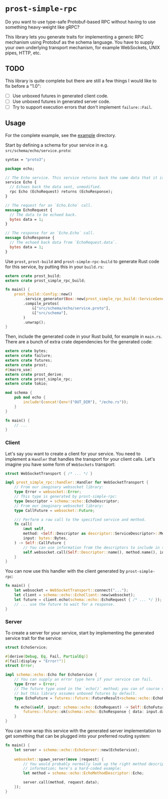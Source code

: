 # `prost-simple-rpc`

Do you want to use type-safe Protobuf-based RPC without having to use something heavy-weight like
gRPC?

This library lets you generate traits for implementing a generic RPC mechanism using Protobuf as
the schema language.  You have to supply your own underlying transport mechanism, for example
WebSockets, UNIX pipes, HTTP, etc.

## TODO

This library is quite complete but there are still a few things I would like to fix before a "1.0":

  - [ ] Use unboxed futures in generated client code.
  - [ ] Use unboxed futures in generated server code.
  - [ ] Try to support execution errors that don't implement `failure::Fail`.

## Usage

For the complete example, see the [example](./example) directory.

Start by defining a schema for your service in e.g. `src/schema/echo/service.proto`:

```proto
syntax = "proto3";

package echo;

// The Echo service. This service returns back the same data that it is given.
service Echo {
  // Echoes back the data sent, unmodified.
  rpc Echo (EchoRequest) returns (EchoResponse);
}

// The request for an `Echo.Echo` call.
message EchoRequest {
  // The data to be echoed back.
  bytes data = 1;
}

// The response for an `Echo.Echo` call.
message EchoResponse {
  // The echoed back data from `EchoRequest.data`.
  bytes data = 1;
}
```

Use `prost`, `prost-build` and `prost-simple-rpc-build` to generate Rust code for this service, by
putting this in your `build.rs`:

```rust
extern crate prost_build;
extern crate prost_simple_rpc_build;

fn main() {
    prost_build::Config::new()
        .service_generator(Box::new(prost_simple_rpc_build::ServiceGenerator::new()))
        .compile_protos(
            &["src/schema/echo/service.proto"],
            &["src/schema"],
        )
        .unwrap();
}
```

Then, include the generated code in your Rust build, for example in `main.rs`.  There are a bunch of
extra crate dependencies for the generated code:

```rust
extern crate bytes;
extern crate failure;
extern crate futures;
extern crate prost;
#[macro_use]
extern crate prost_derive;
extern crate prost_simple_rpc;
extern crate tokio;

mod schema {
    pub mod echo {
        include!(concat!(env!("OUT_DIR"), "/echo.rs"));
    }
}

fn main() {
    // ...
}
```

### Client

Let's say you want to create a client for your service.  You need to implement a `Handler` that
handles the transport for your client calls.  Let's imagine you have some form of `WebSockets`
transport:

```rust
struct WebSocketTransport { /* ... */ }

impl prost_simple_rpc::handler::Handler for WebSocketTransport {
    // From our imaginary websocket library:
    type Error = websocket::Error;
    // This type is generated by prost-simple-rpc:
    type Descriptor = schema::echo::EchoDescriptor;
    // From our imaginary websocket library:
    type CallFuture = websocket::Future;

    /// Perform a raw call to the specified service and method.
    fn call(
        &mut self,
        method: <Self::Descriptor as descriptor::ServiceDescriptor>::Method,
        input: bytes::Bytes,
    ) -> Self::CallFuture {
        // You can use information from the descriptors to include in the request:
        self.websocket.call(Self::Descriptor::name(), method.name(), input)
    }
}
```

You can now use this handler with the client generated by `prost-simple-rpc`:

```rust
fn main() {
    let websocket = WebSocketTransport::connect("...");
    let client = schema::echo::EchoClient::new(websocket);
    let future = client.echo(schema::echo::EchoRequest { /* ... */ });
    // ... use the future to wait for a response.
}
```

### Server

To create a server for your service, start by implementing the generated service trait for the
service:

```rust
struct EchoService;

#[derive(Debug, Eq, Fail, PartialEq)]
#[fail(display = "Error!")]
struct Error;

impl schema::echo::Echo for EchoService {
    // You can supply an error type here if your service can fail.
    type Error = Error;
    // The future type used in the `echo()` method; you can of course use Box<Future<...>> here
    // but this library assumes unboxed futures by default.
    type EchoFuture = futures::future::FutureResult<schema::echo::EchoResponse, Self::Error>;

    fn echo(&self, input: schema::echo::EchoRequest) -> Self::EchoFuture {
        futures::future::ok(schema::echo::EchoResponse { data: input.data })
    }
}
```

You can now wrap this service with the generated server implementation to get something that can be
plugged into your preferred routing system:

```rust
fn main() {
    let server = schema::echo::EchoServer::new(EchoService);
    
    websocket::spawn_server(move |request| {
        // You would probably normally look up the right method descriptor via some kind of routing
        // information; here's a hard-coded example:
        let method = schema::echo::EchoMethodDescriptor::Echo;

        server.call(method, request.data);
    });
}
```
